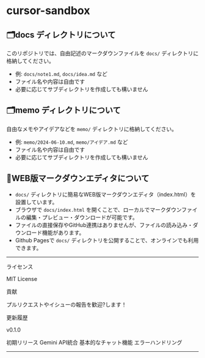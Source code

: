 # cursor-sandbox

## 🗂️docs ディレクトリについて

このリポジトリでは、自由記述のマークダウンファイルを `docs/` ディレクトリに格納してください。

- 例: `docs/note1.md`, `docs/idea.md` など
- ファイル名や内容は自由です
- 必要に応じてサブディレクトリを作成しても構いません

## 🗂️memo ディレクトリについて

自由なメモやアイデアなどを `memo/` ディレクトリに格納してください。

- 例: `memo/2024-06-10.md`, `memo/アイデア.md` など
- ファイル名や内容は自由です
- 必要に応じてサブディレクトリを作成しても構いません

## 📝WEB版マークダウンエディタについて

- `docs/` ディレクトリに簡易なWEB版マークダウンエディタ（index.html）を設置しています。
- ブラウザで `docs/index.html` を開くことで、ローカルでマークダウンファイルの編集・プレビュー・ダウンロードが可能です。
- ファイルの直接保存やGitHub連携はありませんが、ファイルの読み込み・ダウンロード機能があります。
- Github Pagesで `docs/` ディレクトリを公開することで、オンラインでも利用できます。

---
ライセンス

MIT License

貢献

プルリクエストやイシューの報告を歓迎?します！

更新履歴

v0.1.0

初期リリース
Gemini API統合
基本的なチャット機能
エラーハンドリング

---

